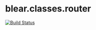 # blear.classes.router

[![Build Status][travis-img]][travis-url] 

[travis-img]: https://travis-ci.org/blearjs/blear.classes.router.svg?branch=master
[travis-url]: https://travis-ci.org/blearjs/blear.classes.router


